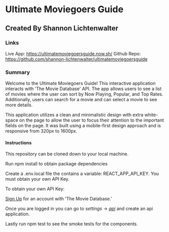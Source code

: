 # Ultimate Moviegoers Guide
## Created By Shannon Lichtenwalter

### Links
Live App: https://ultimatemoviegoersguide.now.sh/
Github Repo: https://github.com/shannon-lichtenwalter/ultimatemoviegoersguide

### Summary

Welcome to the Ultimate Moviegoers Guide! This interactive application interacts with 'The Movie Database' API. The app allows users to see a list of movies where the user can sort by Now Playing, Popular, and Top Rates. Additionally, users can search for a movie and can select a movie to see more details.

This application utilizes a clean and minimalistic design with extra white-space on the page to allow the user to focus their attention to the important fields on the page. It was built using a mobile-first design approach and is responsive from 320px to 1600px.


#### Instructions
This repository can be cloned down to your local machine.

Run npm install to obtain package dependencies

Create a .env.local file the contains a variable: REACT_APP_API_KEY. You must obtain your own API Key.

To obtain your own API Key:

[Sign Up](https://www.themoviedb.org/account/signup) for an account with 'The Movie Database.'

Once you are logged in you can go to _settings_ -> [_api_](https://www.themoviedb.org/settings/api) and create an api application.

Lastly run npm test to see the smoke tests for the components.

